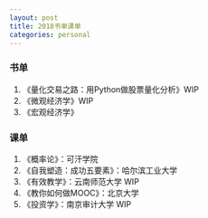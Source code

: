 ```yaml
---
layout: post
title: 2018书单课单
categories: personal 
---
```


### 书单
1. 《量化交易之路：用Python做股票量化分析》WIP
2. 《微观经济学》WIP
3. 《宏观经济学》


### 课单
1. 《概率论》：可汗学院
2. 《自我塑造：成功五要素》：哈尔滨工业大学 
3. 《有效教学》：云南师范大学 WIP
4. 《教你如何做MOOC》：北京大学
5. 《投资学》：南京审计大学 WIP
